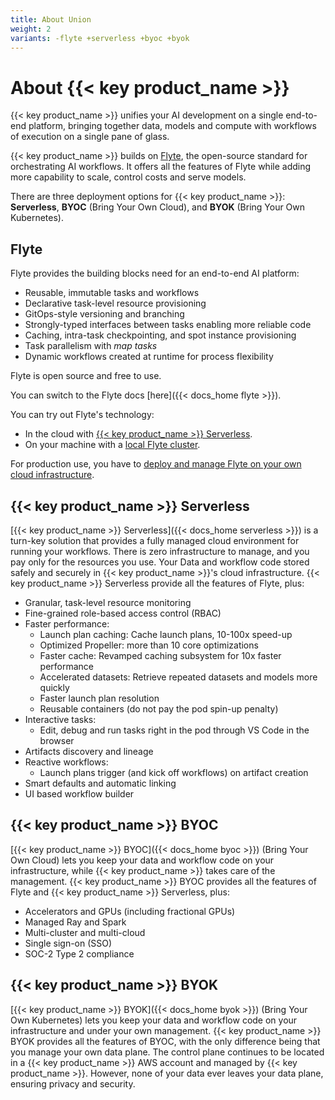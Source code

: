 ```yaml
---
title: About Union
weight: 2
variants: -flyte +serverless +byoc +byok
---
```


# About {{< key product_name >}}

{{< key product_name >}} unifies your AI development on a single end-to-end platform, bringing together data, models and compute with workflows of execution on a single pane of glass.

{{< key product_name >}} builds on [Flyte](http://flyte.org), the open-source standard for orchestrating AI workflows.
It offers all the features of Flyte while adding more capability to scale, control costs and serve models.

There are three deployment options for {{< key product_name >}}: **Serverless**, **BYOC** (Bring Your Own Cloud), and **BYOK** (Bring Your Own Kubernetes).

## Flyte

Flyte provides the building blocks need for an end-to-end AI platform:

* Reusable, immutable tasks and workflows
* Declarative task-level resource provisioning
* GitOps-style versioning and branching
* Strongly-typed interfaces between tasks enabling more reliable code
* Caching, intra-task checkpointing, and spot instance provisioning
* Task parallelism with *map tasks*
* Dynamic workflows created at runtime for process flexibility

Flyte is open source and free to use.

You can switch to the Flyte docs [here]({{< docs_home flyte >}}).

You can try out Flyte's technology:

* In the cloud with [{{< key product_name >}} Serverless](https://signup.union.ai).
* On your machine with a [local Flyte cluster]().

<!-- TODO: add link ^ -->

For production use, you have to [deploy and manage Flyte on your own cloud infrastructure](../deployment).


## {{< key product_name >}} Serverless

[{{< key product_name >}} Serverless]({{< docs_home serverless >}}) is a turn-key solution that provides a fully managed cloud environment for running your workflows.
There is zero infrastructure to manage, and you pay only for the resources you use.
Your Data and workflow code stored safely and securely in {{< key product_name >}}'s cloud infrastructure.
{{< key product_name >}} Serverless provide all the features of Flyte, plus:

* Granular, task-level resource monitoring
* Fine-grained role-based access control (RBAC)
* Faster performance:
    * Launch plan caching: Cache launch plans, 10-100x speed-up
    * Optimized Propeller: more than 10 core optimizations
    * Faster cache: Revamped caching subsystem for 10x faster performance
    * Accelerated datasets: Retrieve repeated datasets and models more quickly
    * Faster launch plan resolution
    * Reusable containers (do not pay the pod spin-up penalty)
* Interactive tasks:
    * Edit, debug and run tasks right in the pod through VS Code in the browser
* Artifacts discovery and lineage
* Reactive workflows:
    * Launch plans trigger (and kick off workflows) on artifact creation
* Smart defaults and automatic linking
* UI based workflow builder


## {{< key product_name >}} BYOC

[{{< key product_name >}} BYOC]({{< docs_home byoc >}}) (Bring Your Own Cloud) lets you keep your data and workflow code on your infrastructure, while {{< key product_name >}} takes care of the management.
{{< key product_name >}} BYOC provides all the features of Flyte and {{< key product_name >}} Serverless, plus:

* Accelerators and GPUs (including fractional GPUs)
* Managed Ray and Spark
* Multi-cluster and multi-cloud
* Single sign-on (SSO)
* SOC-2 Type 2 compliance


## {{< key product_name >}} BYOK

[{{< key product_name >}} BYOK]({{< docs_home byok >}}) (Bring Your Own Kubernetes) lets you keep your data and workflow code on your infrastructure and under your own management.
{{< key product_name >}} BYOK provides all the features of BYOC, with the only difference being that you manage your own data plane.
The control plane continues to be located in a {{< key product_name >}} AWS account and managed by {{< key product_name >}}.
However, none of your data ever leaves your data plane, ensuring privacy and security.

